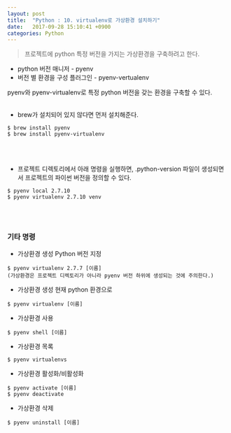 ```yaml
---
layout: post
title:  "Python : 10. virtualenv로 가상환경 설치하기"
date:   2017-09-28 15:10:41 +0900
categories: Python
---
```



> 프로젝트에 python 특정 버전을 가지는 가상환경을 구축하려고 한다.

- python 버전 매니저 - pyenv
- 버전 별 환경을 구성 플러그인 - pyenv-vertualenv

pyenv와 pyenv-virtualenv로 특정 python 버전을 갖는 환경을 구축할 수 있다.
 <br><br>

- brew가 설치되어 있지 않다면 먼저 설치해준다.

```
$ brew install pyenv
$ brew install pyenv-virtualenv
```

<br><br>

- 프로젝트 디렉토리에서 아래 명령을 실행하면, .python-version 파일이 생성되면서 프로젝트의 파이썬 버전을 정의할 수 있다.

```
$ pyenv local 2.7.10
$ pyenv virtualenv 2.7.10 venv
```

<br><br>

### 기타 명령

- 가상환경 생성 Python 버전 지정

```
$ pyenv virtualenv 2.7.7 [이름]
(가상환경은 프로젝트 디렉토리가 아니라 pyenv 버전 하위에 생성되는 것에 주의한다.)
```

- 가상환경 생성 현재 python 환경으로

```
$ pyenv virtualenv [이름]
```

- 가상환경 사용

```
$ pyenv shell [이름]
```

- 가상환경 목록

```
$ pyenv virtualenvs
```

- 가상환경 활성화/비활성화

```
$ pyenv activate [이름]
$ pyenv deactivate
```

- 가상환경 삭제

```
$ pyenv uninstall [이름]
```
